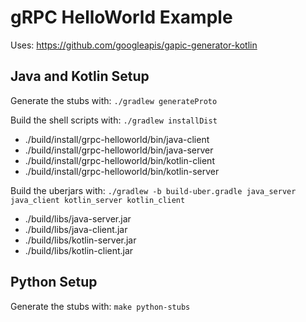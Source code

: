 # gRPC HelloWorld Example 

Uses: https://github.com/googleapis/gapic-generator-kotlin

## Java and Kotlin Setup

Generate the stubs with: `./gradlew generateProto`

Build the shell scripts with: `./gradlew installDist`

* ./build/install/grpc-helloworld/bin/java-client
* ./build/install/grpc-helloworld/bin/java-server
* ./build/install/grpc-helloworld/bin/kotlin-client
* ./build/install/grpc-helloworld/bin/kotlin-server

Build the uberjars with: `./gradlew -b build-uber.gradle java_server java_client kotlin_server kotlin_client`

* ./build/libs/java-server.jar
* ./build/libs/java-client.jar
* ./build/libs/kotlin-server.jar
* ./build/libs/kotlin-client.jar

## Python Setup

Generate the stubs with: `make python-stubs`




